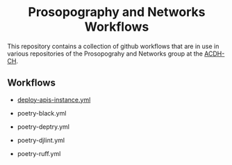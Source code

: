 <div align="center">

# Prosopography and Networks Workflows

</div>

This repository contains a collection of github workflows that are in use in
various repositories of the Prosopograhy and Networks group at the
[ACDH-CH](https://github.com/acdh-oeaw).

## Workflows

* [deploy-apis-instance.yml](docs/deploy-apis-instance.md)

* poetry-black.yml

* poetry-deptry.yml

* poetry-djlint.yml

* poetry-ruff.yml
